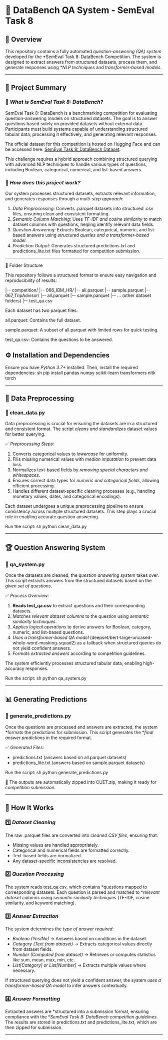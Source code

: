 # 📌 DataBench QA System - SemEval Task 8

## 📝 Overview
This repository contains a fully automated *question-answering (QA) system* developed for the *SemEval Task 8: DataBench Competition. The system is designed to extract answers from structured datasets, process them, and generate responses using **NLP techniques* and *transformer-based models*.

---

## 📜 Project Summary
### 🔹 *What is SemEval Task 8: DataBench?*
SemEval Task 8: DataBench is a benchmarking competition for evaluating question-answering models on structured datasets. The goal is to answer questions based solely on provided datasets without external data. Participants must build systems capable of understanding structured tabular data, processing it effectively, and generating relevant responses.

The official dataset for this competition is hosted on Hugging Face and can be accessed here: [SemEval Task 8: DataBench Dataset](https://www.codabench.org/competitions/3360/).

This challenge requires a hybrid approach combining structured querying with advanced NLP techniques to handle various types of questions, including Boolean, categorical, numerical, and list-based answers.

### 🔹 *How does this project work?*
Our system processes structured datasets, extracts relevant information, and generates responses through a *multi-step approach*:

1. *Data Preprocessing:* Converts .parquet datasets into structured .csv files, ensuring clean and consistent formatting.
2. *Semantic Column Matching:* Uses *TF-IDF and cosine similarity* to match dataset columns with questions, helping identify relevant data fields.
3. *Question Answering:* Extracts Boolean, categorical, numeric, and list-based answers using *structured queries and a transformer-based model*.
4. *Prediction Output:* Generates structured predictions.txt and predictions_lite.txt files formatted for competition submission.

---
📂 Folder Structure

This repository follows a structured format to ensure easy navigation and reproducibility of results:

|-- competition/
    |-- 066_IBM_HR/
        |-- all.parquet
        |-- sample.parquet
    |-- 067_TripAdvisor/
        |-- all.parquet
        |-- sample.parquet
    |-- ... (other dataset folders)
    |-- test_qa.csv

Each dataset has two parquet files:

all.parquet: Contains the full dataset.

sample.parquet: A subset of all.parquet with limited rows for quick testing.

test_qa.csv: Contains the questions to be answered.


## ⚙ Installation and Dependencies
Ensure you have *Python 3.7+* installed. Then, install the required dependencies:
sh
pip install pandas numpy scikit-learn transformers nltk torch


---

## 🔧 Data Preprocessing
### 📜 clean_data.py
Data preprocessing is crucial for ensuring the datasets are in a structured and consistent format. The script *cleans and standardizes* dataset values for better querying.

✅ *Preprocessing Steps:*
1. Converts categorical values to *lowercase* for uniformity.
2. Fills missing numerical values with *median imputation* to prevent data loss.
3. Normalizes text-based fields by *removing special characters and whitespaces*.
4. Ensures correct data types for *numeric and categorical fields*, allowing efficient processing.
5. Handles different dataset-specific cleaning processes (e.g., handling monetary values, dates, and categorical encodings).

Each dataset undergoes a unique preprocessing pipeline to ensure consistency across multiple structured datasets. This step plays a crucial role in enabling accurate question answering.

Run the script:
sh
python clean_data.py


---

## 🏆 Question Answering System
### 📜 qa_system.py
Once the datasets are cleaned, the *question answering system* takes over. This script extracts answers from the structured datasets based on the *given set of questions*.

✅ *Process Overview:*
1. **Reads test_qa.csv** to extract questions and their corresponding datasets.
2. *Matches relevant dataset columns* to the question using *semantic similarity techniques*.
3. *Applies logical operations* to derive answers for Boolean, category, numeric, and list-based questions.
4. *Uses a transformer-based QA model* (deepset/bert-large-uncased-whole-word-masking-squad2) as a fallback when structured queries do not yield confident answers.
5. *Formats extracted answers* according to competition guidelines.

The system efficiently processes structured tabular data, enabling high-accuracy responses.

Run the script:
sh
python qa_system.py


---

## 📊 Generating Predictions
### 📜 generate_predictions.py
Once the questions are processed and answers are extracted, the system *formats the predictions for submission. This script generates the **final answer predictions* in the required format.

✅ *Generated Files:*
- predictions.txt (answers based on all.parquet datasets)
- predictions_lite.txt (answers based on sample.parquet datasets)

Run the script:
sh
python generate_predictions.py


🔹 The outputs are automatically zipped into CUET.zip, making it ready for *competition submission*.

---

## 🎯 How It Works
### 1️⃣ *Dataset Cleaning*
The raw .parquet files are converted into *cleaned CSV files*, ensuring that:
- Missing values are handled appropriately.
- Categorical and numerical fields are formatted correctly.
- Text-based fields are normalized.
- Any dataset-specific inconsistencies are resolved.

### 2️⃣ *Question Processing*
The system reads test_qa.csv, which contains *questions mapped to corresponding datasets. Each question is parsed and matched to **relevant dataset columns* using *semantic similarity techniques* (TF-IDF, cosine similarity, and keyword matching).

### 3️⃣ *Answer Extraction*
The system determines the *type of answer required*:
- *Boolean (Yes/No)* → Answers based on conditions in the dataset.
- *Category (Text from dataset)* → Extracts categorical values directly from dataset fields.
- *Number (Computed from dataset)* → Retrieves or computes statistics like sum, mean, max, min, etc.
- *List[Category] or List[Number]* → Extracts multiple values where necessary.

If structured querying does not yield a confident answer, the system *uses a transformer-based QA model* to infer answers contextually.

### 4️⃣ *Answer Formatting*
Extracted answers are *structured into a submission format, ensuring compliance with the **SemEval Task 8: DataBench competition guidelines*. The results are stored in predictions.txt and predictions_lite.txt, which are then zipped for submission.

---
